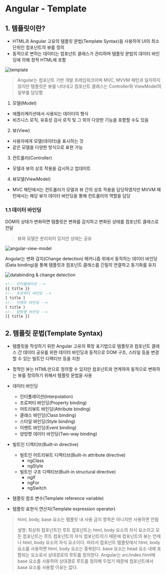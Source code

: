 # Angular - Template

## 1. 템플릿이란?

- HTML과 Angular 고유의 템플릿 문법(Template Syntax)을 사용하여 UI의 최소 단위인 컴포넌트의 뷰를 정의
- 동적으로 변하는 데이터는 컴포넌트 클래스가 관리하며 템플릿 문법의 데이터 바인딩에 의해 정적 HTML에 포함

![template](http://poiemaweb.com/img/template.png)



> Angular는 컴포넌트 기반 개발 프레임워크이며 MVC, MVVM 패턴과 일치하지 않지만 템플릿은 뷰를 나타내고 컴포넌트 클래스는 Controller와 ViewModel의 일부를 담당함 

1. 모델(Model)

- 애플리케이션에서 사용되는 데이터의 형식
- 비즈니스 로직, 유효성 검사 로직 및 그 외의 다양한 기능을 포함할 수도 있음

2. 뷰(View)

- 사용자에게 모델(데이터)을 표시하는 것
- 같은 모델을 다양한 방식으로 표현 가능

3. 컨트롤러(Controller)

- 모델과 뷰의 상호 작용을 감시하고 업데이트

4. 뷰모델(ViewModel)

- MVC 패턴에서는 컨트롤러가 모델과 뷰 간의 상호 작용을 담당하였지만 MVVM 패턴에서는 해당 뷰가 데이터 바인딩을 통해 컨트롤러의 역할을 담당

### 1.1 데이터 바인딩

DOM의 상태가 변화하면 템플릿은 변화를 감지하고 변화된 상태를 컴포넌트 클래스로 전달

> 뷰와 모델은 분리되어 있지만 상태는 공유

![angular-view-model](http://poiemaweb.com/img/angular-view-model.png)

Angular는 변화 감지(Change detection) 메커니즘 위에서 동작하는 데이터 바인딩(Data binding)을 통해 템플릿과 컴포넌트 클래스를 긴밀히 연결하고 동기화를 유지

![databinding & change detection](http://poiemaweb.com/img/databinding-changedetection.png)



```html
<!-- 인터플레이션 -->
{{ title }}
<!-- 프로퍼티 바인딩 -->
[ title ]
<!-- 이벤트 바인딩 -->
( title )
<!-- 양방향 바인딩 -->
[{ title }]
```

## 2. 템플릿 문법(Template Syntax)

- 템플릿을 작성하기 위한 Angular 고유의 확장 표기법으로 템플릿과 컴포넌트 클래스 간 데이터 공유를 위한 데이터 바인딩과 동적으로 DOM 구조, 스타일 등을 변경할 수 있는 빌트인 디렉티브 등을 지원
- 정적인 뷰는 HTML만으로 정의할 수 있지만 컴포넌트와 연계하여 동적으로 변화하는 뷰를 정의하기 위해서 템플릿 문법을 사용

- 데이터 바인딩
  - 인터폴레이션(Interpolation)
  - 프로퍼티 바인딩(Property binding)
  - 어트리뷰트 바인딩(Attribute binding)
  - 클래스 바인딩(Class binding)
  - 스타일 바인딩(Style binding)
  - 이벤트 바인딩(Event binding)
  - 양방향 데이터 바인딩(Two-way binding)
- 빌트인 디렉티브(Built-in directive)
  - 빌트인 어트리뷰트 디렉티브(Built-in attribute directive)
    - ngClass
    - ngStyle
  - 빌트인 구조 디렉티브(Built-in structural directive)
    - ngIf
    - ngFor
    - ngSwitch
- 템플릿 참조 변수(Template reference variable)
- 템플릿 표현식 연산자(Template expression operator)

> html, body, base 요소는 템플릿 내 사용 금지 항목은 아니지만 사용하면 안됨
>
> 설명: 최상위 컴포넌트인 루트 컴포넌트는 html, body 요소의 자식 요소이고 모든 컴포넌트는 루트 컴포넌트의 자식 컴포넌트이기 때문에 컴포넌트의 뷰는 언제나 html, body 요소의 자식 요소이다. 따라서 컴포넌트 템플릿에서 html, body 요소를 사용하면 html, body 요소는 중복된다. base 요소는 head 요소 내에 포함되는 요소로서 상대경로의 루트를 정의한다. Angular는 src/index.html에 base 요소를 사용하여 상대경로 루트를 정의해 두었기 때문에 컴포넌트에서 base 요소를 사용할 이유는 없다.